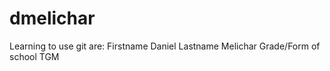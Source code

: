dmelichar
=========

Learning to use git are:
Firstname 	Daniel
Lastname	Melichar
Grade/Form of school	TGM